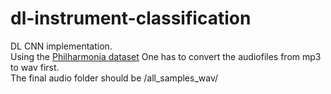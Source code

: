 # dl-instrument-classification
DL CNN implementation.  
Using the <a href="https://philharmonia.co.uk/resources/sound-samples/">Philharmonia dataset</a>
One has to convert the audiofiles from mp3 to wav first.  
The final audio folder should be /all_samples_wav/
